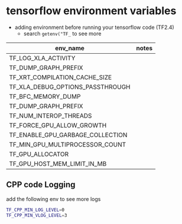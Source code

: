 # tensorflow environment variables
- adding environment before running your tensorflow code (TF2.4)
  - search `getenv("TF_` to see more
 
| env_name | notes|
| -------- | ---- |
| TF_LOG_XLA_ACTIVITY | |
| TF_DUMP_GRAPH_PREFIX  | |
| TF_XRT_COMPILATION_CACHE_SIZE | |
| TF_XLA_DEBUG_OPTIONS_PASSTHROUGH | |
| TF_BFC_MEMORY_DUMP | |
| TF_DUMP_GRAPH_PREFIX | |
| TF_NUM_INTEROP_THREADS | |
| TF_FORCE_GPU_ALLOW_GROWTH | |
| TF_ENABLE_GPU_GARBAGE_COLLECTION | |
| TF_MIN_GPU_MULTIPROCESSOR_COUNT | |
| TF_GPU_ALLOCATOR | |
| TF_GPU_HOST_MEM_LIMIT_IN_MB | |

## CPP code Logging
add the following env to see more logs
```bash
TF_CPP_MIN_LOG_LEVEL=0
TF_CPP_MIN_VLOG_LEVEL=3 
```
